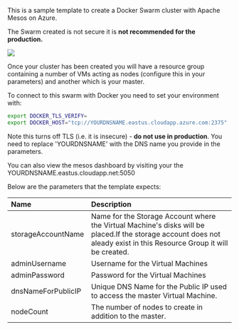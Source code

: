 This is a sample template to create a Docker Swarm cluster with Apache Mesos
on Azure. 

The Swarm created is not secure it is **not recommended for the production.**

<a href="https://portal.azure.com/#create/Microsoft.Template/uri/https%3A%2F%2Fraw.githubusercontent.com%2Frgardler%2Fazure-quickstart-templates%2Fmesos%2Fdocker-swarm-mesos-cluster-simple%2Fazuredeploy.json" target="_blank">
    <img src="http://azuredeploy.net/deploybutton.png"/>
</a>

Once your cluster has been created you will have a resource group containing a
number of VMs acting as nodes (configure this in your parameters) and another
which is your master. 

To connect to this swarm with Docker you need to set your environment with:

```sh
export DOCKER_TLS_VERIFY=
export DOCKER_HOST="tcp://YOURDNSNAME.eastus.cloudapp.azure.com:2375"
```

Note this turns off TLS (i.e. it is insecure) - **do not use in production**.
You need to replace 'YOURDNSNAME' with the DNS name you provide in the
parameters.

You can also view the mesos dashboard by visiting your the
YOURDNSNAME.eastus.cloudapp.net:5050

Below are the parameters that the template expects:

| Name   | Description    |
|:--- |:---|
| storageAccountName  | Name for the Storage Account where the Virtual Machine's disks will be placed.If the storage account does not aleady exist in this Resource Group it will be created. |
| adminUsername  | Username for the Virtual Machines  |
| adminPassword  | Password for the Virtual Machines  |
| dnsNameForPublicIP  | Unique DNS Name for the Public IP used to access the master Virtual Machine. |
| nodeCount | The number of nodes to create in addition to the master. |
